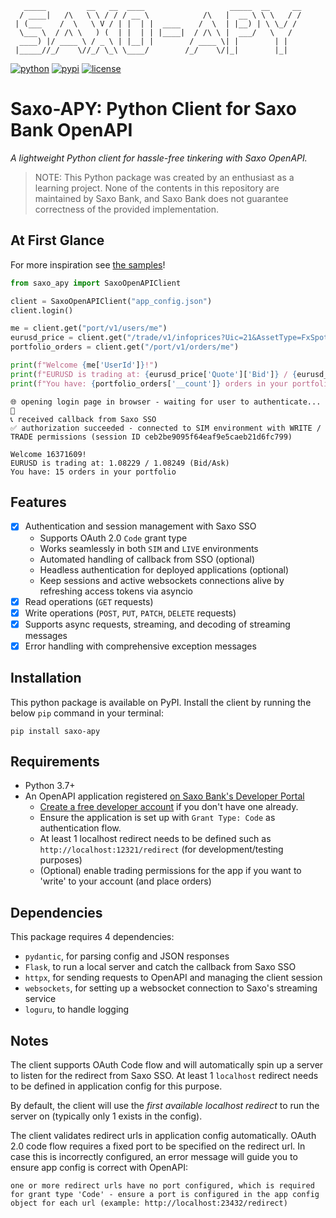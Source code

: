 ```
   _____         __   __  ____                   _____  __     __
  / ____|   /\   \ \ / / / __ \            /\   |  __ \ \ \   / /
 | (___    /  \   \ V / | |  | |  ____    /  \  | |__) | \ \_/ / 
  \___ \  / /\ \   ) (  | |  | | |____|  / /\ \ |  ___/   \   /  
  ____) |/ ____ \ / _ \ | |__| |        / ____ \| |        | |   
 |_____//_/    \//_/ \_\ \____/        /_/    \/|_|        |_|  
 ```

[![python](https://img.shields.io/badge/python-3.7%2B-blue)](https://github.com/gidven/saxo-openapi-client-python)
[![pypi](https://img.shields.io/pypi/v/saxo-apy?style=flat-square)](https://pypi.org/project/saxo-apy)
[![license](https://img.shields.io/github/license/gidven/saxo-openapi-client-python?style=flat-square)](https://github.com/gidven/saxo-openapi-client-python/blob/main/LICENSE)

# Saxo-APY: Python Client for Saxo Bank OpenAPI

*A lightweight Python client for hassle-free tinkering with Saxo OpenAPI.*

> NOTE: This Python package was created by an enthusiast as a learning project. None of the contents in this repository are maintained by Saxo Bank, and Saxo Bank does not guarantee correctness of the provided implementation.

## At First Glance

For more inspiration see [the samples](./samples/)!

```python
from saxo_apy import SaxoOpenAPIClient

client = SaxoOpenAPIClient("app_config.json")
client.login()

me = client.get("port/v1/users/me")
eurusd_price = client.get("/trade/v1/infoprices?Uic=21&AssetType=FxSpot")
portfolio_orders = client.get("/port/v1/orders/me")

print(f"Welcome {me['UserId']}!")
print(f"EURUSD is trading at: {eurusd_price['Quote']['Bid']} / {eurusd_price['Quote']['Ask']} (Bid/Ask)")
print(f"You have: {portfolio_orders['__count']} orders in your portfolio")
```

    🌐 opening login page in browser - waiting for user to authenticate... 🔑
    📞 received callback from Saxo SSO
    ✅ authorization succeeded - connected to SIM environment with WRITE / TRADE permissions (session ID ceb2be9095f64eaf9e5caeb21d6fc799)
    
    Welcome 16371609!
    EURUSD is trading at: 1.08229 / 1.08249 (Bid/Ask)
    You have: 15 orders in your portfolio
    


## Features

- [x] Authentication and session management with Saxo SSO
    - Supports OAuth 2.0 `Code` grant type
    - Works seamlessly in both `SIM` and `LIVE` environments
    - Automated handling of callback from SSO (optional)
    - Headless authentication for deployed applications (optional)
    - Keep sessions and active websockets connections alive by refreshing access tokens via asyncio
- [x] Read operations (`GET` requests)
- [x] Write operations (`POST`, `PUT`, `PATCH`, `DELETE` requests)
- [x] Supports async requests, streaming, and decoding of streaming messages
- [x] Error handling with comprehensive exception messages

## Installation

This python package is available on PyPI. Install the client by running the below `pip` command in your terminal:

`pip install saxo-apy`

## Requirements

- Python 3.7+
- An OpenAPI application registered [on Saxo Bank's Developer Portal](https://www.developer.saxo/openapi/appmanagement)
    - [Create a free developer account](https://www.developer.saxo/accounts/sim/signup) if you don't have one already.
    - Ensure the application is set up with `Grant Type: Code` as authentication flow.
    - At least 1 localhost redirect needs to be defined such as `http://localhost:12321/redirect` (for development/testing purposes)
    - (Optional) enable trading permissions for the app if you want to 'write' to your account (and place orders)

## Dependencies

This package requires 4 dependencies:

- `pydantic`, for parsing config and JSON responses 
- `Flask`, to run a local server and catch the callback from Saxo SSO
- `httpx`, for sending requests to OpenAPI and managing the client session
- `websockets`, for setting up a websocket connection to Saxo's streaming service
- `loguru`, to handle logging

## Notes

The client supports OAuth Code flow and will automatically spin up a server to listen for the redirect from Saxo SSO. At least 1 `localhost` redirect needs to be defined in application config for this purpose.

By default, the client will use the _first available localhost redirect_ to run the server on (typically only 1 exists in the config).

The client validates redirect urls in application config automatically. OAuth 2.0 code flow requires a fixed port to be specified on the redirect url. In case this is incorrectly configured, an error message will guide you to ensure app config is correct with OpenAPI:

```
one or more redirect urls have no port configured, which is required for grant type 'Code' - ensure a port is configured in the app config object for each url (example: http://localhost:23432/redirect)
```
